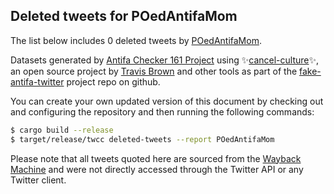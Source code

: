 ## Deleted tweets for POedAntifaMom

The list below includes 0 deleted tweets by
[POedAntifaMom](https://twitter.com/POedAntifaMom).



Datasets generated by [Antifa Checker 161 Project](https://twitter.com/antifacheck161) using ✨[cancel-culture](https://github.com/travisbrown/cancel-culture)✨, an open source project by 
[Travis Brown](https://twitter.com/travisbrown) and other tools as part of the 
[fake-antifa-twitter](https://github.com/antifacheck161/fake-antifa-twitter) project repo on github.

You can create your own updated version of this document by checking out and configuring the
repository and then running the following commands:

```bash
$ cargo build --release
$ target/release/twcc deleted-tweets --report POedAntifaMom
```

Please note that all tweets quoted here are sourced from the
[Wayback Machine](https://web.archive.org) and were not directly accessed through the Twitter API or
any Twitter client.

